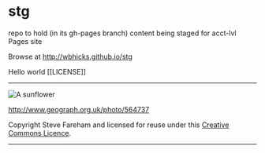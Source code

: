 # stg
repo to hold (in its gh-pages branch) content being staged for acct-lvl Pages site

Browse at http://wbhicks.github.io/stg


Hello world [[LICENSE]]

---

![A sunflower](http://drive.google.com/uc?export=view&id=0B-kEwW9ds1hxTUllZkotNTQ1ZTg)

http://www.geograph.org.uk/photo/564737

Copyright Steve Fareham and licensed for reuse under this [Creative Commons Licence](http://creativecommons.org/licenses/by-sa/2.0/).

---
